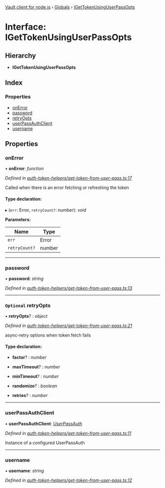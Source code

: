 [Vault client for node.js](../README.md) › [Globals](../globals.md) › [IGetTokenUsingUserPassOpts](igettokenusinguserpassopts.md)

# Interface: IGetTokenUsingUserPassOpts

## Hierarchy

* **IGetTokenUsingUserPassOpts**

## Index

### Properties

* [onError](igettokenusinguserpassopts.md#onerror)
* [password](igettokenusinguserpassopts.md#password)
* [retryOpts](igettokenusinguserpassopts.md#optional-retryopts)
* [userPassAuthClient](igettokenusinguserpassopts.md#userpassauthclient)
* [username](igettokenusinguserpassopts.md#username)

## Properties

###  onError

• **onError**: *function*

*Defined in [auth-token-helpers/get-token-from-user-pass.ts:17](https://github.com/theogravity/vault-tacular/blob/058247d/src/auth-token-helpers/get-token-from-user-pass.ts#L17)*

Called when there is an error fetching or refreshing the token

#### Type declaration:

▸ (`err`: Error, `retryCount?`: number): *void*

**Parameters:**

Name | Type |
------ | ------ |
`err` | Error |
`retryCount?` | number |

___

###  password

• **password**: *string*

*Defined in [auth-token-helpers/get-token-from-user-pass.ts:13](https://github.com/theogravity/vault-tacular/blob/058247d/src/auth-token-helpers/get-token-from-user-pass.ts#L13)*

___

### `Optional` retryOpts

• **retryOpts**? : *object*

*Defined in [auth-token-helpers/get-token-from-user-pass.ts:21](https://github.com/theogravity/vault-tacular/blob/058247d/src/auth-token-helpers/get-token-from-user-pass.ts#L21)*

async-retry options when token fetch fails

#### Type declaration:

* **factor**? : *number*

* **maxTimeout**? : *number*

* **minTimeout**? : *number*

* **randomize**? : *boolean*

* **retries**? : *number*

___

###  userPassAuthClient

• **userPassAuthClient**: *[UserPassAuth](../classes/userpassauth.md)*

*Defined in [auth-token-helpers/get-token-from-user-pass.ts:11](https://github.com/theogravity/vault-tacular/blob/058247d/src/auth-token-helpers/get-token-from-user-pass.ts#L11)*

Instance of a configured UserPassAuth

___

###  username

• **username**: *string*

*Defined in [auth-token-helpers/get-token-from-user-pass.ts:12](https://github.com/theogravity/vault-tacular/blob/058247d/src/auth-token-helpers/get-token-from-user-pass.ts#L12)*
